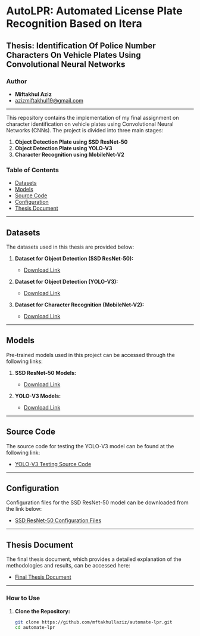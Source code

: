 # AutoLPR: Automated License Plate Recognition Based on Itera

## Thesis: Identification Of Police Number Characters On Vehicle Plates Using Convolutional Neural Networks

### Author
- **Miftakhul Aziz**
- [azizmiftakhul19@gmail.com](mailto:azizmiftakhul19@gmail.com)

---

This repository contains the implementation of my final assignment on character identification on vehicle plates using Convolutional Neural Networks (CNNs). The project is divided into three main stages:

1. **Object Detection Plate using SSD ResNet-50**
2. **Object Detection Plate using YOLO-V3**
3. **Character Recognition using MobileNet-V2**

### Table of Contents

- [Datasets](#datasets)
- [Models](#models)
- [Source Code](#source-code)
- [Configuration](#configuration)
- [Thesis Document](#thesis-document)

---

## Datasets

The datasets used in this thesis are provided below:

1. **Dataset for Object Detection (SSD ResNet-50):**
   - [Download Link](https://drive.google.com/drive/folders/1DlPGC1b3OcQQYvhXqxSwI28paKjSnwP_?usp=sharing)

2. **Dataset for Object Detection (YOLO-V3):**
   - [Download Link](https://drive.google.com/drive/folders/1Ew_KAk-HBL-Mhto_qFd39yy8Wej-Yvx-?usp=sharing)

3. **Dataset for Character Recognition (MobileNet-V2):**
   - [Download Link](https://drive.google.com/drive/folders/1Ew_KAk-HBL-Mhto_qFd39yy8Wej-Yvx-?usp=sharing)

---

## Models

Pre-trained models used in this project can be accessed through the following links:

1. **SSD ResNet-50 Models:**
   - [Download Link](https://drive.google.com/drive/folders/13T8A4pGPAQnT-Byzicw8gHi3_4D2prQ7?usp=sharing)

2. **YOLO-V3 Models:**
   - [Download Link](https://drive.google.com/drive/folders/1idp5rQfXvWIHk675vhzrZupHgedm4uo-?usp=sharing)

---

## Source Code

The source code for testing the YOLO-V3 model can be found at the following link:

- [YOLO-V3 Testing Source Code](https://drive.google.com/drive/folders/1fHaLCs-J314tP4-orkfpkRsZcAmn-IrZ?usp=sharing)

---

## Configuration

Configuration files for the SSD ResNet-50 model can be downloaded from the link below:

- [SSD ResNet-50 Configuration Files](https://drive.google.com/drive/folders/134Rpoh6vCy2UmHTwt9GuGfftpyGUaov-?usp=sharing)

---

## Thesis Document

The final thesis document, which provides a detailed explanation of the methodologies and results, can be accessed here:

- [Final Thesis Document](https://repo.itera.ac.id/depan/submission/SB2102010016)

---

### How to Use

1. **Clone the Repository:**
   ```bash
   git clone https://github.com/mftakhullaziz/automate-lpr.git
   cd automate-lpr

<!--
## AutoLPR is Automate License Plate Recognition Based on Itera

### Thesis: Identification Of Police Number Characters On Vehicle Plates Using Convolutional Neural Networks
##### Author
- Miftakhul Aziz
- azizmiftakhul19@gmail.com
  
### This repository is a repo from my final assignment on character identification on vehicle plates using convolutional neural networks
In this final assignment there are 3 stages:
1. Object detection plate using SSD ResNet-50
2. Object detection plate using YOLO-V3
3. Character recognition using MobileNet-V2

The dataset used in this thesis is in the link below
1. Dataset object detection for SSD RestNet-50: https://drive.google.com/drive/folders/1DlPGC1b3OcQQYvhXqxSwI28paKjSnwP_?usp=sharing
2. Dataset object detection YOLO-V3: https://drive.google.com/drive/folders/1Ew_KAk-HBL-Mhto_qFd39yy8Wej-Yvx-?usp=sharing
3. Dataset character recognition MobileNet-v2: https://drive.google.com/drive/folders/1Ew_KAk-HBL-Mhto_qFd39yy8Wej-Yvx-?usp=sharing

link models training :
1. SSD ResNet-50 models : https://drive.google.com/drive/folders/13T8A4pGPAQnT-Byzicw8gHi3_4D2prQ7?usp=sharing
2. YOLO v3 models : https://drive.google.com/drive/folders/1idp5rQfXvWIHk675vhzrZupHgedm4uo-?usp=sharing

for source code testing YOLO V3 link : 
https://drive.google.com/drive/folders/1fHaLCs-J314tP4-orkfpkRsZcAmn-IrZ?usp=sharing

for configuration from SSD ResNet-50 can be downloaded in the link: https://drive.google.com/drive/folders/134Rpoh6vCy2UmHTwt9GuGfftpyGUaov-?usp=sharing

this the final thesis document: https://repo.itera.ac.id/depan/submission/SB2102010016
-->

